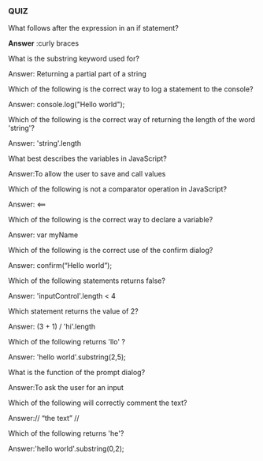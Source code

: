 ### QUIZ

What follows after the expression in an if statement?

**Answer** :curly braces

What is the substring keyword used for?

Answer: Returning a partial part of a string

Which of the following is the correct way to log a statement to the console?

Answer: console.log\("Hello world"\);

Which of the following is the correct way of returning the length of the word 'string'?

Answer: 'string'.length

What best describes the variables in JavaScript?

Answer:To allow the user to save and call values

Which of the following is not a comparator operation in JavaScript?

Answer: &lt;==

Which of the following is the correct way to declare a variable?

Answer: var myName

Which of the following is the correct use of the confirm dialog?

Answer: confirm\(“Hello world”\);

Which of the following statements returns false?

Answer: 'inputControl'.length &lt; 4

Which statement returns the value of 2?

Answer: \(3 + 1\) \/ 'hi'.length

Which of the following returns 'llo' ?

Answer: 'hello world'.substring\(2,5\);

What is the function of the prompt dialog?

Answer:To ask the user for an input

Which of the following will correctly comment the text?

Answer:\/\/ “the text” \/\/

Which of the following returns 'he'?

Answer:'hello world'.substring\(0,2\);

